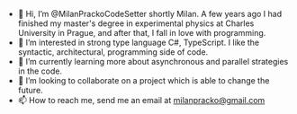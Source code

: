 - 👋 Hi, I’m @MilanPrackoCodeSetter shortly Milan. A few years ago I had finished my master's degree in experimental physics at Charles University in Prague, and after that, I fall in love with programming.
- 👀 I’m interested in strong type language C#, TypeScript. I like the syntactic, architectural, programming side of code.
- 🌱 I’m currently learning more about asynchronous and parallel strategies in the code.
- 💞️ I’m looking to collaborate on a project which is able to change the future.
- 📫 How to reach me, send me an email at milanpracko@gmail.com

<!---
MilanPrackoCodeSetter/MilanPrackoCodeSetter is a ✨ special ✨ repository because its `README.md` (this file) appears on your GitHub profile.
You can click the Preview link to take a look at your changes.
--->
